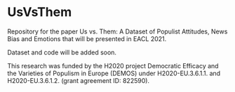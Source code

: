 # UsVsThem
Repository for the paper Us vs. Them: A Dataset of Populist Attitudes, News Bias and Emotions that will be presented in EACL 2021.

Dataset and code will be added soon.

This research was funded by the H2020 project Democratic Efficacy and the Varieties of Populism in Europe (DEMOS) under H2020-EU.3.6.1.1. and H2020-EU.3.6.1.2. (grant agreement ID: 822590).
